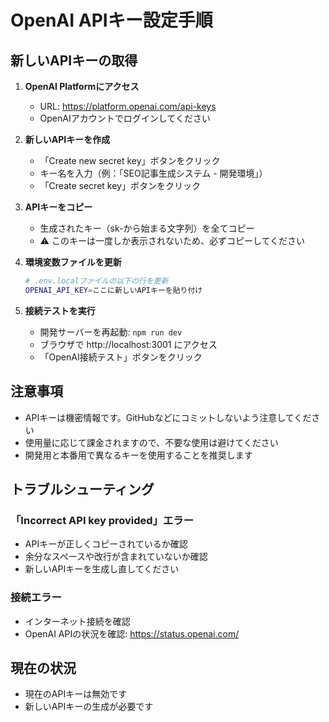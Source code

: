 # OpenAI APIキー設定手順

## 新しいAPIキーの取得

1. **OpenAI Platformにアクセス**
   - URL: https://platform.openai.com/api-keys
   - OpenAIアカウントでログインしてください

2. **新しいAPIキーを作成**
   - 「Create new secret key」ボタンをクリック
   - キー名を入力（例：「SEO記事生成システム - 開発環境」）
   - 「Create secret key」ボタンをクリック

3. **APIキーをコピー**
   - 生成されたキー（sk-から始まる文字列）を全てコピー
   - ⚠️ このキーは一度しか表示されないため、必ずコピーしてください

4. **環境変数ファイルを更新**
   ```bash
   # .env.localファイルの以下の行を更新
   OPENAI_API_KEY=ここに新しいAPIキーを貼り付け
   ```

5. **接続テストを実行**
   - 開発サーバーを再起動: `npm run dev`
   - ブラウザで http://localhost:3001 にアクセス
   - 「OpenAI接続テスト」ボタンをクリック

## 注意事項

- APIキーは機密情報です。GitHubなどにコミットしないよう注意してください
- 使用量に応じて課金されますので、不要な使用は避けてください
- 開発用と本番用で異なるキーを使用することを推奨します

## トラブルシューティング

### 「Incorrect API key provided」エラー
- APIキーが正しくコピーされているか確認
- 余分なスペースや改行が含まれていないか確認
- 新しいAPIキーを生成し直してください

### 接続エラー
- インターネット接続を確認
- OpenAI APIの状況を確認: https://status.openai.com/

## 現在の状況
- 現在のAPIキーは無効です
- 新しいAPIキーの生成が必要です
